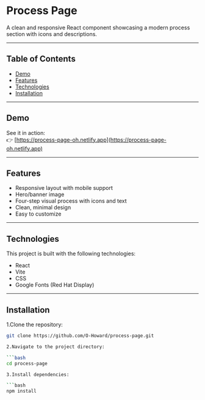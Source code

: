 # Process Page  
A clean and responsive React component showcasing a modern process section with icons and descriptions.

---

## Table of Contents  
- [Demo](#demo)  
- [Features](#features)  
- [Technologies](#technologies)  
- [Installation](#installation)

---

## Demo  
See it in action:  
👉 [https://process-page-oh.netlify.app](https://process-page-oh.netlify.app)

---

## Features  
- Responsive layout with mobile support  
- Hero/banner image  
- Four-step visual process with icons and text  
- Clean, minimal design  
- Easy to customize

---

## Technologies  
This project is built with the following technologies:  
- React  
- Vite  
- CSS  
- Google Fonts (Red Hat Display)

---


## Installation  

1.Clone the repository:

  ```bash
  git clone https://github.com/O-Howard/process-page.git

2.Navigate to the project directory:

  ```bash
  cd process-page

3.Install dependencies:

  ```bash
  npm install

  
  

